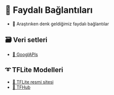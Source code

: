 # 🔗 Faydalı Bağlantıları
- 🔎 Araştırıken denk geldiğimiz faydalı bağlantılar

## 🗃️ Veri setleri
- [💫 GooglAPIs](https://storage.googleapis.com/openimages/web/visualizer/index.html)


## ➰ TFLite Modelleri
- [📡 TFLite resmi sitesi](https://www.tensorflow.org/lite/guide/hosted_models)
- [🏬 TFHub](https://tfhub.dev/s?deployment-format=lite&module-type=image-object-detection)